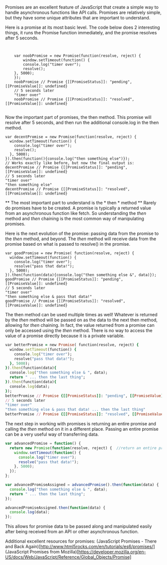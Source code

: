 
Promises are an excellent feature of JavaScript that create a simple way to handle asynchronous functions like API calls. Promises are relatively simple, but they have some unique attributes that are important to understand.

Here is a promise at its most basic level. The code below does 2 interesting things, it runs the Promise function immediately, and the promise resolves after 5 seconds.

<pre><code class="language-javascript">

    var noobPromise = new Promise(function(resolve, reject) {
        window.setTimeout(function() {
        console.log("timer over");
        resolve();
    }, 5000);
    });
    noobPromise // Promise {[[PromiseStatus]]: "pending", [[PromiseValue]]: undefined}
    // 5 seconds later
    "timer over"
    noobPromise // Promise {[[PromiseStatus]]: "resolved", [[PromiseValue]]: undefined}

</code></pre>

Now the important part of promises, the then method. This promise will resolve after 5 seconds, and then run the additional console.log in the then method.

```
var decentPromise = new Promise(function(resolve, reject) {
  window.setTimeout(function() {
    console.log("timer over");
    resolve();
  }, 5000);
}).then(function(){console.log("then something else")});
// Works exactly like before, but now the final output is:
decentPromise // Promise {[[PromiseStatus]]: "pending", [[PromiseValue]]: undefined}
// 5 seconds later
"timer over"
"then something else"
decentPromise // Promise {[[PromiseStatus]]: "resolved", [[PromiseValue]]: undefined}
```
** The most important part to understand is the * then * method **
Rarely do promises have to be created. A promise is typically a returned value from an asynchronous function like fetch. So understanding the *then* method and *then* chaining is the most common way of manipulating promises.

Here is the next evolution of the promise: passing data from the promise to the *then* method, and beyond. The *then* method will receive data from the promise based on what is passed to resolve() in the promise.

```
var goodPromise = new Promise( function(resolve, reject) {
  window.setTimeout(function() {
    console.log("timer over");
    resolve("pass that data!");
  }, 5000);
}).then(function(data){console.log("then something else &", data)});
goodPromise // Promise {[[PromiseStatus]]: "pending", [[PromiseValue]]: undefined}
// 5 seconds later
"timer over"
"then something else & pass that data!"
goodPromise // Promise {[[PromiseStatus]]: "resolved", [[PromiseValue]]: undefined}
```

The then method can be used multiple times as well! Whatever is returned by the *then* method will be passed on as the data to the next then method, allowing for *then* chaining. In fact, the value returned from a promise can only be accessed using the *then* method. There is no way to access the value of a promise directly because it is a private variable.

```ruby
var betterPromise = new Promise( function(resolve, reject) {
  window.setTimeout(function() {
    console.log("timer over");
    resolve("pass that data!");
  }, 5000);
}).then(function(data){
  console.log("then something else & ", data);
  return " ... then the last thing";
}).then(function(data){
  console.log(data);
});
betterPromise // Promise {[[PromiseStatus]]: "pending", [[PromiseValue]]: undefined}
// 5 seconds later
"timer over"
"then something else & pass that data! ... then the last thing"
betterPromise // Promise {[[PromiseStatus]]: "resolved", [[PromiseValue]]: undefined}
```

The next step in working with promises is returning an entire promise and calling the *then* method on it in a different place. Passing an entire promise can be a very useful way of transferring data.

```javascript
var advancedPromise = function() {
  return new Promise(function(resolve, reject) {  //return an entire promise from a function.
    window.setTimeout(function() {
      console.log("timer over");
      resolve("pass that data!");
    }, 5000);
  });
};

var advancedPromiseAssigned = advancedPromise().then(function(data) {
  console.log("then something else & ", data);
  return " ... then the last thing";
});

advancedPromiseAssigned.then(function(data) {
  console.log(data);
});
```

This allows for promise data to be passed along and manipulated easily after being received from an API or other asynchronous function.

Additional excellent resources for promises:
(JavaScript Promises - There and Back Again)[http://www.html5rocks.com/en/tutorials/es6/promises/]
(JavaScript Promises from Mozilla)[https://developer.mozilla.org/en-US/docs/Web/JavaScript/Reference/Global_Objects/Promise]



